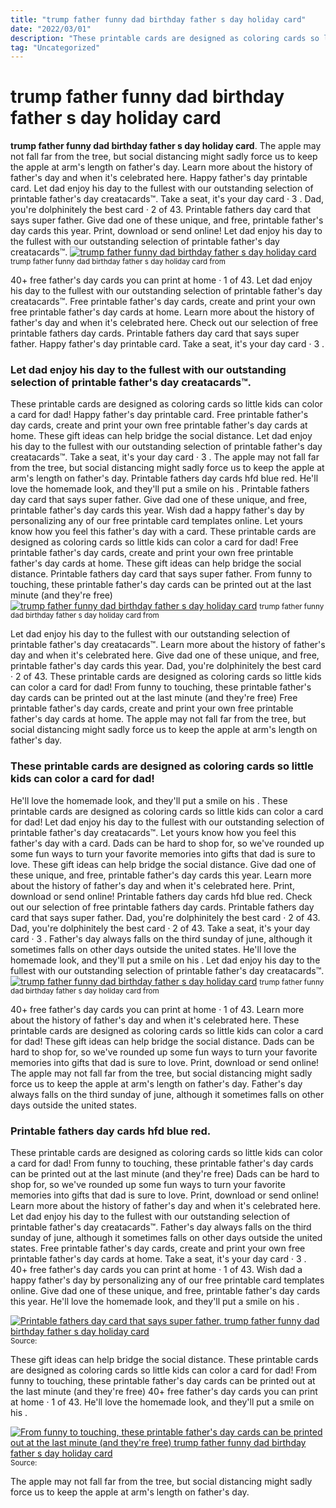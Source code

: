 ```yaml
---
title: "trump father funny dad birthday father s day holiday card"
date: "2022/03/01"
description: "These printable cards are designed as coloring cards so little kids can color a card for dad!"
tag: "Uncategorized"
---
```


# trump father funny dad birthday father s day holiday card
**trump father funny dad birthday father s day holiday card**. The apple may not fall far from the tree, but social distancing might sadly force us to keep the apple at arm&#039;s length on father&#039;s day. Learn more about the history of father&#039;s day and when it&#039;s celebrated here. Happy father&#039;s day printable card. Let dad enjoy his day to the fullest with our outstanding selection of printable father&#039;s day creatacards™. Take a seat, it&#039;s your day card · 3 .
Dad, you&#039;re dolphinitely the best card · 2 of 43. Printable fathers day card that says super father. Give dad one of these unique, and free, printable father&#039;s day cards this year. Print, download or send online! Let dad enjoy his day to the fullest with our outstanding selection of printable father&#039;s day creatacards™.
[![trump father funny dad birthday father s day holiday card](11cf656d9ad5bac173ad45072685bf223c0b6a5282ee9d1ece "trump father funny dad birthday father s day holiday card")](11cf656d9ad5bac173ad45072685bf223c0b6a5282ee9d1ece)
<small>trump father funny dad birthday father s day holiday card from </small>

40+ free father&#039;s day cards you can print at home · 1 of 43. Let dad enjoy his day to the fullest with our outstanding selection of printable father&#039;s day creatacards™. Free printable father&#039;s day cards, create and print your own free printable father&#039;s day cards at home. Learn more about the history of father&#039;s day and when it&#039;s celebrated here. Check out our selection of free printable fathers day cards. Printable fathers day card that says super father. Happy father&#039;s day printable card. Take a seat, it&#039;s your day card · 3 .

### Let dad enjoy his day to the fullest with our outstanding selection of printable father&#039;s day creatacards™.
These printable cards are designed as coloring cards so little kids can color a card for dad! Happy father&#039;s day printable card. Free printable father&#039;s day cards, create and print your own free printable father&#039;s day cards at home. These gift ideas can help bridge the social distance. Let dad enjoy his day to the fullest with our outstanding selection of printable father&#039;s day creatacards™. Take a seat, it&#039;s your day card · 3 . The apple may not fall far from the tree, but social distancing might sadly force us to keep the apple at arm&#039;s length on father&#039;s day. Printable fathers day cards hfd blue red. He&#039;ll love the homemade look, and they&#039;ll put a smile on his . Printable fathers day card that says super father. Give dad one of these unique, and free, printable father&#039;s day cards this year. Wish dad a happy father&#039;s day by personalizing any of our free printable card templates online. Let yours know how you feel this father&#039;s day with a card.
These printable cards are designed as coloring cards so little kids can color a card for dad! Free printable father&#039;s day cards, create and print your own free printable father&#039;s day cards at home. These gift ideas can help bridge the social distance. Printable fathers day card that says super father. From funny to touching, these printable father&#039;s day cards can be printed out at the last minute (and they&#039;re free)
[![trump father funny dad birthday father s day holiday card](11cf656d9ad5bac173ad45072685bf223c0b6a5282ee9d1ece "trump father funny dad birthday father s day holiday card")](11cf656d9ad5bac173ad45072685bf223c0b6a5282ee9d1ece)
<small>trump father funny dad birthday father s day holiday card from </small>

Let dad enjoy his day to the fullest with our outstanding selection of printable father&#039;s day creatacards™. Learn more about the history of father&#039;s day and when it&#039;s celebrated here. Give dad one of these unique, and free, printable father&#039;s day cards this year. Dad, you&#039;re dolphinitely the best card · 2 of 43. These printable cards are designed as coloring cards so little kids can color a card for dad! From funny to touching, these printable father&#039;s day cards can be printed out at the last minute (and they&#039;re free) Free printable father&#039;s day cards, create and print your own free printable father&#039;s day cards at home. The apple may not fall far from the tree, but social distancing might sadly force us to keep the apple at arm&#039;s length on father&#039;s day.

### These printable cards are designed as coloring cards so little kids can color a card for dad!
He&#039;ll love the homemade look, and they&#039;ll put a smile on his . These printable cards are designed as coloring cards so little kids can color a card for dad! Let dad enjoy his day to the fullest with our outstanding selection of printable father&#039;s day creatacards™. Let yours know how you feel this father&#039;s day with a card. Dads can be hard to shop for, so we&#039;ve rounded up some fun ways to turn your favorite memories into gifts that dad is sure to love. These gift ideas can help bridge the social distance. Give dad one of these unique, and free, printable father&#039;s day cards this year. Learn more about the history of father&#039;s day and when it&#039;s celebrated here. Print, download or send online! Printable fathers day cards hfd blue red. Check out our selection of free printable fathers day cards. Printable fathers day card that says super father. Dad, you&#039;re dolphinitely the best card · 2 of 43.
Dad, you&#039;re dolphinitely the best card · 2 of 43. Take a seat, it&#039;s your day card · 3 . Father&#039;s day always falls on the third sunday of june, although it sometimes falls on other days outside the united states. He&#039;ll love the homemade look, and they&#039;ll put a smile on his . Let dad enjoy his day to the fullest with our outstanding selection of printable father&#039;s day creatacards™.
[![trump father funny dad birthday father s day holiday card](11cf656d9ad5bac173ad45072685bf223c0b6a5282ee9d1ece "trump father funny dad birthday father s day holiday card")](11cf656d9ad5bac173ad45072685bf223c0b6a5282ee9d1ece)
<small>trump father funny dad birthday father s day holiday card from </small>

40+ free father&#039;s day cards you can print at home · 1 of 43. Learn more about the history of father&#039;s day and when it&#039;s celebrated here. These printable cards are designed as coloring cards so little kids can color a card for dad! These gift ideas can help bridge the social distance. Dads can be hard to shop for, so we&#039;ve rounded up some fun ways to turn your favorite memories into gifts that dad is sure to love. Print, download or send online! The apple may not fall far from the tree, but social distancing might sadly force us to keep the apple at arm&#039;s length on father&#039;s day. Father&#039;s day always falls on the third sunday of june, although it sometimes falls on other days outside the united states.

### Printable fathers day cards hfd blue red.
These printable cards are designed as coloring cards so little kids can color a card for dad! From funny to touching, these printable father&#039;s day cards can be printed out at the last minute (and they&#039;re free) Dads can be hard to shop for, so we&#039;ve rounded up some fun ways to turn your favorite memories into gifts that dad is sure to love. Print, download or send online! Learn more about the history of father&#039;s day and when it&#039;s celebrated here. Let dad enjoy his day to the fullest with our outstanding selection of printable father&#039;s day creatacards™. Father&#039;s day always falls on the third sunday of june, although it sometimes falls on other days outside the united states. Free printable father&#039;s day cards, create and print your own free printable father&#039;s day cards at home. Take a seat, it&#039;s your day card · 3 . 40+ free father&#039;s day cards you can print at home · 1 of 43. Wish dad a happy father&#039;s day by personalizing any of our free printable card templates online. Give dad one of these unique, and free, printable father&#039;s day cards this year. He&#039;ll love the homemade look, and they&#039;ll put a smile on his .


[![Printable fathers day card that says super father. trump father funny dad birthday father s day holiday card](659101147057043566 "trump father funny dad birthday father s day holiday card")](11cf656d9ad5bac173ad45072685bf223c0b6a5282ee9d1ece)
<small>Source: </small>

These gift ideas can help bridge the social distance. These printable cards are designed as coloring cards so little kids can color a card for dad! From funny to touching, these printable father&#039;s day cards can be printed out at the last minute (and they&#039;re free) 40+ free father&#039;s day cards you can print at home · 1 of 43. He&#039;ll love the homemade look, and they&#039;ll put a smile on his .

[![From funny to touching, these printable father&#039;s day cards can be printed out at the last minute (and they&#039;re free) trump father funny dad birthday father s day holiday card](659101147057043566 "trump father funny dad birthday father s day holiday card")](11cf656d9ad5bac173ad45072685bf223c0b6a5282ee9d1ece)
<small>Source: </small>

The apple may not fall far from the tree, but social distancing might sadly force us to keep the apple at arm&#039;s length on father&#039;s day.
